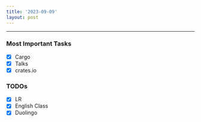 ```yaml
---
title: '2023-09-09'
layout: post
---
```


---

### Most Important Tasks

- [x] Cargo
- [x] Talks
- [x] crates.io

### TODOs

- [x] LR
- [x] English Class
- [x] Duolingo
